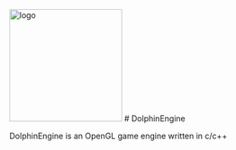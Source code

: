 <html>
  <img src="https://user-images.githubusercontent.com/86197206/201456057-0c153e47-89d5-4841-956c-fb511a52eeb2.png" alt="logo" width=200/>
</html>
# DolphinEngine

DolphinEngine is an OpenGL game engine written in c/c++
